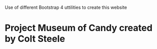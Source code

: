 Use of different Bootstrap 4 uttilities to create this website

# Project Museum of Candy created by Colt Steele

